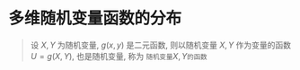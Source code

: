 # 多维随机变量函数的分布

> 设 $X, Y$ 为随机变量, $g(x,y)$ 是二元函数, 则以随机变量 $X, Y$ 作为变量的函数 $U=g(X, Y)$, 也是随机变量, 称为 `随机变量`$X,Y$`的函数`

 